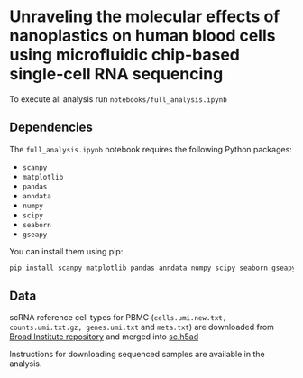 # Unraveling the molecular effects of nanoplastics on human blood cells using microfluidic chip-based single-cell RNA sequencing
To execute all analysis run `notebooks/full_analysis.ipynb`

## Dependencies

The `full_analysis.ipynb` notebook requires the following Python packages:

- `scanpy`
- `matplotlib`
- `pandas`
- `anndata`
- `numpy`
- `scipy`
- `seaborn`
- `gseapy`

You can install them using pip:

```bash
pip install scanpy matplotlib pandas anndata numpy scipy seaborn gseapy
```
## Data
scRNA reference cell types for PBMC (`cells.umi.new.txt, counts.umi.txt.gz, genes.umi.txt` and `meta.txt`) are downloaded from [Broad Institute repository](https://singlecell.broadinstitute.org/single_cell/study/SCP424/single-cell-comparison-pbmc-data#study-visualize) and merged into [sc.h5ad](https://drive.google.com/file/d/1u3bSTjpIuOwvHsOopd0tmtlO775dK-LV/view?usp=sharing)

Instructions for downloading sequenced samples are available in the analysis.
